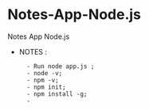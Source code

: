 # Notes-App-Node.js
Notes App Node.js


* NOTES :


  ```
    - Run node app.js ;
    - node -v;
    - npm -v;
    - npm init;
    - npm install -g;
    - 

  ```